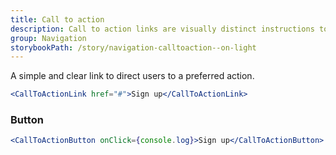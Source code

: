 ```yaml
---
title: Call to action
description: Call to action links are visually distinct instructions to users designed to provoke an immediate response using verbs such as 'call now' or 'find out more'.
group: Navigation
storybookPath: /story/navigation-calltoaction--on-light
---
```


A simple and clear link to direct users to a preferred action.

```jsx live
<CallToActionLink href="#">Sign up</CallToActionLink>
```

### Button

```jsx live
<CallToActionButton onClick={console.log}>Sign up</CallToActionButton>
```
